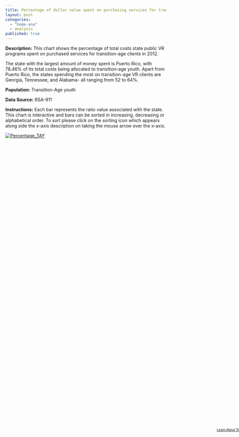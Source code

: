 ```yaml
---
title: Percentage of dollar value spent on purchasing services for transition age youth clients (2012)
layout: post
categories: 
  - "home-ana"
  - analysis
published: true
---
```


**Description:** This chart shows the percentage of total costs state public VR programs spent on purchased services for transition-age clients in 2012. 

The state with the largest amount of money spent is Puerto Rico, with 78.46% of its total costs being allocated to transition-age youth. Apart from Puerto Rico, the states spending the most on transition-age VR clients are Georgia, Tennessee, and Alabama- all ranging from 52 to 64%. 

**Population:** Transition-Age youth

**Data Source:** RSA-911

**Instructions:** Each bar represents the ratio value associated with the state. This chart is interactive and bars can be sorted in increasing, decreasing or alphabetical order. To sort please click on the sorting icon which appears along side the x-axis description on taking the mouse arrow over the x-axis. 

<script type='text/javascript' src='https://public.tableausoftware.com/javascripts/api/viz_v1.js'></script><div class='tableauPlaceholder' style='width: 768px; height: 924px;'><noscript><a href='#'><img alt='Percentage_TAY ' src='https:&#47;&#47;public.tableausoftware.com&#47;static&#47;images&#47;TA&#47;TAY&#47;Percentage_TAY&#47;1_rss.png' style='border: none' /></a></noscript><object class='tableauViz' width='768' height='924' style='display:none;'><param name='host_url' value='https%3A%2F%2Fpublic.tableausoftware.com%2F' /> <param name='site_root' value='' /><param name='name' value='TAY&#47;Percentage_TAY' /><param name='tabs' value='no' /><param name='toolbar' value='yes' /><param name='static_image' value='https:&#47;&#47;public.tableausoftware.com&#47;static&#47;images&#47;TA&#47;TAY&#47;Percentage_TAY&#47;1.png' /> <param name='animate_transition' value='yes' /><param name='display_static_image' value='yes' /><param name='display_spinner' value='yes' /><param name='display_overlay' value='yes' /><param name='display_count' value='yes' /></object></div><div style='width:768px;height:22px;padding:0px 10px 0px 0px;color:black;font:normal 8pt verdana,helvetica,arial,sans-serif;'><div style='float:right; padding-right:8px;'><a href='http://www.tableausoftware.com/public/about-tableau-products?ref=https://public.tableausoftware.com/views/TAY/Percentage_TAY' target='_blank'>Learn About Tableau</a></div></div>